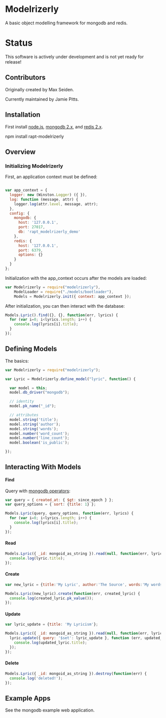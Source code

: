 # Modelrizerly

A basic object modelling framework for mongodb and redis.

# Status

This software is actively under development and is not yet ready for release!

## Contributors

Originally created by Max Seiden.

Currently maintained by Jamie Pitts.

## Installation

First install [node.js](http://nodejs.org/), [mongodb 2.x](http://www.mongodb.org/downloads), and [redis 2.x](http://redis.io/download).

npm install rapt-modelrizerly

## Overview 

### Initializing Modelrizerly

First, an application context must be defined:

```js

var app_context = {
  logger: new (Winston.Logger) ({ }),
  log: function (message, attr) {
    logger.log(attr.level, message, attr);
  },
  config: {
    mongodb: {
      host: '127.0.0.1',
      port: 27017,
      db: 'rapt_modelrizerly_demo'
    },
    redis: {
      host: '127.0.0.1',
      port: 6379,
      options: {}
    }
  }
};
```

Initialization with the app_context occurs after the models are loaded:

```js
var Modelrizerly = require("modelrizerly"),
    ModelLoader = require("./models/bootloader"),
    Models = Modelrizerly.init({ context: app_context });
```

After initialization, you can then interact with the database:

```js
Models.Lyric().find({}, {}, function(err, lyrics) {
  for (var i=0; i<lyrics.length; i++) {
    console.log(lyrics[i].title);
  } 
});
```

## Defining Models

The basics:

```js
var Modelrizerly = require("modelrizerly");

var Lyric = Modelrizerly.define_model("lyric", function() {

  var model = this;
  model.db_driver("mongodb");

  // identity
  model.pk_name("_id");

  // attributes
  model.string('title');
  model.string('author');
  model.string('words');
  model.number('word_count');
  model.number('line_count');
  model.boolean('is_public');

});
```

## Interacting With Models

#### Find

Query with [mongodb operators](http://docs.mongodb.org/manual/reference/operator/query/):

```js
var query = { created_at: { $gt: since_epoch } };
var query_options = { sort: {title: 1} };

Models.Lyric(query, query_options, function(err, lyrics) {
  for (var i=0; i<lyrics.length; i++) {
    console.log(lyrics[i].title);
  }
});

```

#### Read

```js
Models.Lyric({ _id: mongoid_as_string }).read(null, function(err, lyric) {
  console.log(lyric.title);
});
```
#### Create

```js
var new_lyric = {title:'My Lyric', author:'The Source', words:'My words are few.'};

Models.Lyric(new_lyric).create(function(err, created_lyric) {
  console.log(created_lyric.pk_value());
});
```

#### Update

```js
var lyric_update = {title: 'My Lyricism'};

Models.Lyric({ _id: mongoid_as_string }).read(null, function(err, lyric) {
  lyric.update({ query: '$set': lyric_update }, function (err, updated_lyric) {
    console.log(updated_lyric.title);
  });
});
```

#### Delete

```js
Models.Lyric({ _id: mongoid_as_string }).destroy(function(err) {
  console.log('deleted!');
});
```

## Example Apps

See the mongodb example web application.




